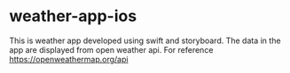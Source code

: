 # weather-app-ios
This is weather app developed using swift and storyboard. The data in the app are displayed from open weather api. For reference https://openweathermap.org/api 
